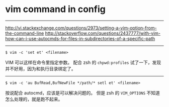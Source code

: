# vim command in config

---

http://vi.stackexchange.com/questions/2973/setting-a-vim-option-from-the-command-line
http://stackoverflow.com/questions/2437777/with-vim-how-can-i-use-autocmds-for-files-in-subdirectories-of-a-specific-path

---

```
$ vim -c 'set et' <filename>
```

VIM 可以这样在命令里指定参数。
配合 zsh 的 `chpwd:profiles` 试了一下，发现并不好用，因为和执行目录绑定了。

---

```
$ vim -c 'au BufRead,BufNewFile */path/* setl et' <filename>
```

按说配合 autocmd，应该是可以解决问题的。
但是 zsh 的 `VIM_OPTIONS` 不知道怎么处理的，就是跑不起来。
